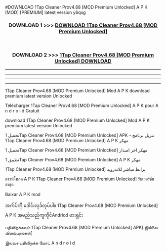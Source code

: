 #DOWNLOAD 1Tap Cleaner Prov4.68 [MOD Premium Unlocked] A P K [MOD] [PREMIUM] latest version y6qxg



<div align="center">

<h3>DOWNLOAD 1 >>> <a href="https://teeasianyam.web.app?sq=1Tap Cleaner Prov4.68 [MOD Premium Unlocked]">DOWNLOAD 1Tap Cleaner Prov4.68 [MOD Premium Unlocked] </a></h3><br>

<h3>DOWNLOAD 2 >>> <a href="https://teeasianyam.web.app?sq=1Tap Cleaner Prov4.68 [MOD Premium Unlocked] ">1Tap Cleaner Prov4.68 [MOD Premium Unlocked]  DOWNLOAD </a></h3>

</div>


----------------------------------------------------------

----------------------------------------------------------

----------------------------------------------------------

----------------------------------------------------------


1Tap Cleaner Prov4.68 [MOD Premium Unlocked]  Mod A P K download premium latest version Unlocked

Télécharger 1Tap Cleaner Prov4.68 [MOD Premium Unlocked]  A P K pour A n d r o i d Gratuit

download 1Tap Cleaner Prov4.68 [MOD Premium Unlocked]  Mod A P K premium latest version Unlocked

تحميل 1Tap Cleaner Prov4.68 [MOD Premium Unlocked]  APK - تنزيل برنامج 1Tap Cleaner Prov4.68 [MOD Premium Unlocked]  A P K مهكر

تحميل 1Tap Cleaner Prov4.68 [MOD Premium Unlocked]  مهكر اخر اصدار

تطبيق 1Tap Cleaner Prov4.68 [MOD Premium Unlocked]  A P K مهكر

1Tap Cleaner Prov4.68 [MOD Premium Unlocked]  برابط مباشر للاندرويد

ดาวน์โหลด A P K 1Tap Cleaner Prov4.68 [MOD Premium Unlocked]  รับเวอร์ชันล่าสุด

Baixar A P K mod

အက်ပ်ကို ဒေါင်းလုဒ်လုပ်ပါ။ 1Tap Cleaner Prov4.68 [MOD Premium Unlocked]  A P K အမည်သည်ကူကိုင်Andriod ဗားရှင်း

பதிவிறக்கவும் 1Tap Cleaner Prov4.68 [MOD Premium Unlocked]  APK[ இல்லை விளம்பரங்கள்] 
 
இலவச பதிவிறக்க மோட் A n d r o i d



